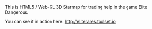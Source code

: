 This is HTML5 / Web-GL 3D Starmap for trading help in the game Elite Dangerous.

You can see it in action here: http://eliterares.toolset.io
